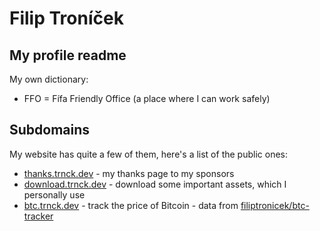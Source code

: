 # Filip Troníček
## My profile readme

My own dictionary:
* FFO = Fífa Friendly Office (a place where I can work safely)

## Subdomains
My website has quite a few of them, here's a list of the public ones:
* [thanks.trnck.dev](https://thanks.trnck.dev) - my thanks page to my sponsors
* [download.trnck.dev](https://download.trnck.dev) - download some important assets, which I personally use
* [btc.trnck.dev](https://thanks.trnck.dev) - track the price of Bitcoin - data from [filiptronicek/btc-tracker](https://github.com/filiptronicek/btc-tracker)
